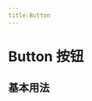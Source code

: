 ```yaml
---
title:Button
---
```



# Button 按钮


## 基本用法

<Common-Democode title="" description="按钮有四种类型：主按钮、次按钮、虚线按钮、危险按钮。主按钮在同一个操作区域最多出现一次。">
  
  <button-type-demo />
  <highlight-code slot="codeText" lang="vue">
    <template>
      <div>
        <l-button type="primary">Primary</l-button>
        <l-button>Default</l-button>
      </div>
    </template>
  </highlight-code>
</Common-Democode>

